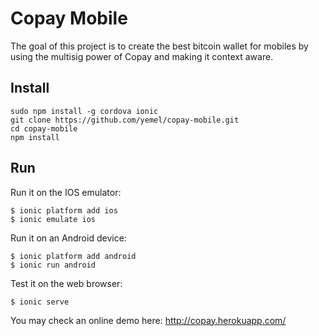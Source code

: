 # Copay Mobile

The goal of this project is to create the best bitcoin wallet for mobiles by 
using the multisig power of Copay and making it context aware.


## Install

    sudo npm install -g cordova ionic
    git clone https://github.com/yemel/copay-mobile.git
    cd copay-mobile
    npm install

## Run

Run it on the IOS emulator:

    $ ionic platform add ios
    $ ionic emulate ios

Run it on an Android device:

    $ ionic platform add android
    $ ionic run android

Test it on the web browser:

    $ ionic serve

You may check an online demo here: http://copay.herokuapp.com/